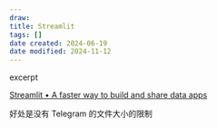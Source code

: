 ```yaml
---
draw:
title: Streamlit
tags: []
date created: 2024-06-19
date modified: 2024-11-12
---
```


excerpt

<!-- more -->

[Streamlit • A faster way to build and share data apps](https://streamlit.io/)

好处是没有 Telegram 的文件大小的限制
